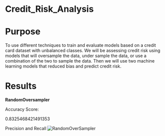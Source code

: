 # Credit_Risk_Analysis
# Purpose 
To use different techniques to train and evaluate models based on a credit card dataset with unbalanced classes.  We will be assessing credit risk using models that will oversample the data, under sample the data, or use a combination of the two to sample the data.  Then we will use two machine learning models that reduced bias and predict credit risk. 

# Results

**RandomOversampler**

Accuracy Score:

0.8325468421491353

Precision and Recall 
![RandomOverSampler](https://user-images.githubusercontent.com/92542382/155917817-b7312784-c156-40e2-b73e-4c8e30968866.PNG)



